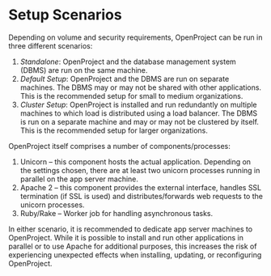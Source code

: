 # Setup Scenarios

Depending on volume and security requirements, OpenProject can be run in three different scenarios:

1. _Standalone_: OpenProject and the database management system (DBMS) are run on the same machine.
2. _Default Setup_: OpenProject and the DBMS are run on separate machines. The DBMS may or may not be shared with other applications. This is the recommended setup for small to medium organizations.
3. _Cluster Setup_: OpenProject is installed and run redundantly on multiple machines to which load is distributed using a load balancer. The DBMS is run on a separate machine and may or may not be clustered by itself. This is the recommended setup for larger organizations.

OpenProject itself comprises a number of components/processes:

1. Unicorn – this component hosts the actual application. Depending on the settings chosen, there are at least two unicorn processes running in parallel on the app server machine.
2. Apache 2 – this component provides the external interface, handles SSL termination (if SSL is used) and distributes/forwards web requests to the unicorn processes.
3. Ruby/Rake – Worker job for handling asynchronous tasks.

In either scenario, it is recommended to dedicate app server machines to OpenProject. While it is possible to install and run other applications in parallel or to use Apache for additional purposes, this increases the risk of experiencing unexpected effects when installing, updating, or reconfiguring OpenProject.

